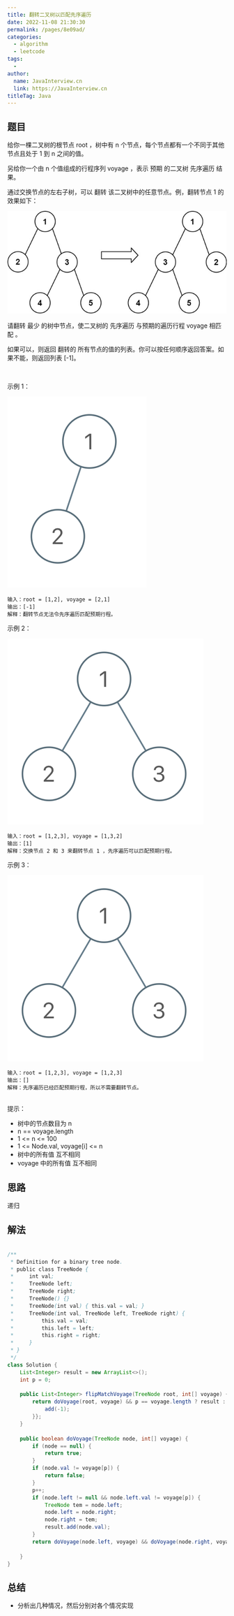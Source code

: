 ```yaml
---
title: 翻转二叉树以匹配先序遍历
date: 2022-11-08 21:30:30
permalink: /pages/8e09ad/
categories:
  - algorithm
  - leetcode
tags:
  - 
author: 
  name: JavaInterview.cn
  link: https://JavaInterview.cn
titleTag: Java
---
```



## 题目

给你一棵二叉树的根节点 root ，树中有 n 个节点，每个节点都有一个不同于其他节点且处于 1 到 n 之间的值。

另给你一个由 n 个值组成的行程序列 voyage ，表示 预期 的二叉树 先序遍历 结果。

通过交换节点的左右子树，可以 翻转 该二叉树中的任意节点。例，翻转节点 1 的效果如下：

![](../../../media/pictures/leetcode/fliptree.jpeg)

请翻转 最少 的树中节点，使二叉树的 先序遍历 与预期的遍历行程 voyage 相匹配 。 

如果可以，则返回 翻转的 所有节点的值的列表。你可以按任何顺序返回答案。如果不能，则返回列表 [-1]。

 

示例 1：

![](../../../media/pictures/leetcode/1219-01.png)


    输入：root = [1,2], voyage = [2,1]
    输出：[-1]
    解释：翻转节点无法令先序遍历匹配预期行程。
示例 2：

![](../../../media/pictures/leetcode/1219-02.png)

    输入：root = [1,2,3], voyage = [1,3,2]
    输出：[1]
    解释：交换节点 2 和 3 来翻转节点 1 ，先序遍历可以匹配预期行程。
示例 3：

![](../../../media/pictures/leetcode/1219-02.png)

    输入：root = [1,2,3], voyage = [1,2,3]
    输出：[]
    解释：先序遍历已经匹配预期行程，所以不需要翻转节点。
     

提示：

- 树中的节点数目为 n
- n == voyage.length
- 1 <= n <= 100
- 1 <= Node.val, voyage[i] <= n
- 树中的所有值 互不相同
- voyage 中的所有值 互不相同

## 思路

递归

## 解法
```java

/**
 * Definition for a binary tree node.
 * public class TreeNode {
 *     int val;
 *     TreeNode left;
 *     TreeNode right;
 *     TreeNode() {}
 *     TreeNode(int val) { this.val = val; }
 *     TreeNode(int val, TreeNode left, TreeNode right) {
 *         this.val = val;
 *         this.left = left;
 *         this.right = right;
 *     }
 * }
 */
class Solution {
    List<Integer> result = new ArrayList<>();
    int p = 0;

    public List<Integer> flipMatchVoyage(TreeNode root, int[] voyage) {
        return doVoyage(root, voyage) && p == voyage.length ? result : new ArrayList<Integer>() {{
            add(-1);
        }};
    }

    public boolean doVoyage(TreeNode node, int[] voyage) {
        if (node == null) {
            return true;
        }
        if (node.val != voyage[p]) {
            return false;
        }
        p++;
        if (node.left != null && node.left.val != voyage[p]) {
            TreeNode tem = node.left;
            node.left = node.right;
            node.right = tem;
            result.add(node.val);
        }
        return doVoyage(node.left, voyage) && doVoyage(node.right, voyage);

    }
}
```

## 总结

- 分析出几种情况，然后分别对各个情况实现 
